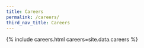 ```yaml
---
title: Careers
permalink: /careers/
third_nav_title: Careers
---
```

{% include careers.html careers=site.data.careers %}